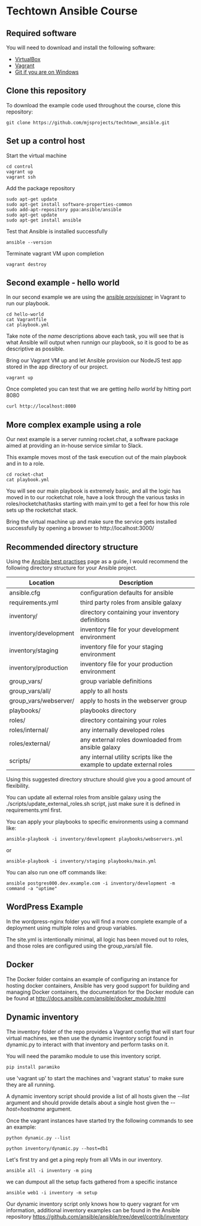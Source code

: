# Techtown Ansible Course

## Required software

You will need to download and install the following software:

- [VirtualBox](https://www.virtualbox.org/wiki/Downloads)
- [Vagrant](https://www.vagrantup.com/downloads.html)
- [Git if you are on Windows](https://git-scm.com/download/win)

## Clone this repository

To download the example code used throughout the course, clone this repository:

```
git clone https://github.com/mjsprojects/techtown_ansible.git
```

## Set up a control host

Start the virtual machine

```
cd control
vagrant up
vagrant ssh
```


Add the package repository

```
sudo apt-get update
sudo apt-get install software-properties-common
sudo add-apt-repository ppa:ansible/ansible
sudo apt-get update
sudo apt-get install ansible
```

Test that Ansible is installed successfully

```
ansible --version
```

Terminate vagrant VM upon completion

```
vagrant destroy
```


## Second example - hello world

In our second example we are using the [ansible provisioner](https://www.vagrantup.com/docs/provisioning/ansible.html) in Vagrant to run our playbook.

```
cd hello-world
cat Vagrantfile
cat playbook.yml
```

Take note of the *name* descriptions above each task, you will see that is what Ansible will output when runnign our playbook, so it is good to be as descriptive as possible.

Bring our Vagrant VM up and let Ansible provision our NodeJS test app stored in the app directory of our project.

```
vagrant up
```

Once completed you can test that we are getting *hello world* by hitting port 8080

```
curl http://localhost:8080
```


## More complex example using a role

Our next example is a server running rocket.chat, a software package aimed at providing an in-house service similar to Slack.

This example moves most of the task execution out of the main playbook and in to a role.

```
cd rocket-chat
cat playbook.yml
```

You will see our main playbook is extremely basic, and all the logic has moved in to our rocketchat role, have a look through the various tasks in roles/rocketchat/tasks starting with main.yml to get a feel for how this role sets up the rocketchat stack.

Bring the virtual machine up and make sure the service gets installed successfully by opening a browser to http://localhost:3000/

## Recommended directory structure

Using the [Ansible best practises](http://docs.ansible.com/ansible/playbooks_best_practices.html) page as a guide, I would recommend the following directory structure for your Ansible project.

| Location | Description |
| --- | --- |
| ansible.cfg | configuration defaults for ansible |
| requirements.yml | third party roles from ansible galaxy |
| inventory/ | directory containing your inventory definitions |
| inventory/development | inventory file for your development environment |
| inventory/staging | inventory file for your staging environment |
| inventory/production | inventory file for your production environment |
| group_vars/ | group variable definitions |
| group_vars/all/ | apply to all hosts |
| group_vars/webserver/ | apply to hosts in the webserver group |
| playbooks/ | playbooks directory |
| roles/ | directory containing your roles |
| roles/internal/ | any internally developed roles |
| roles/external/ | any external roles downloaded from ansible galaxy |
| scripts/ | any internal utility scripts like the example to update external roles |

Using this suggested directory structure should give you a good amount of flexibility.

You can update all external roles from ansible galaxy using the ./scripts/update_external_roles.sh  script, just make sure it is defined in requirements.yml first.

You can apply your playbooks to specific environments using a command like:

```
ansible-playbook -i inventory/development playbooks/webservers.yml
```

or

```
ansible-playbook -i inventory/staging playbooks/main.yml
```


You can also run one off commands like:

```
ansible postgres000.dev.example.com -i inventory/development -m command -a "uptime"
```

## WordPress Example

In the wordpress-nginx folder you will find a more complete example of a deployment using multiple roles and group variables.

The site.yml is intentionally minimal, all logic has been moved out to roles, and those roles are configured using the group_vars/all file.

## Docker

The Docker folder contains an example of configuring an instance for hosting docker containers, Ansible has very good support for building and managing Docker containers, the documentation for the Docker module can be found at http://docs.ansible.com/ansible/docker_module.html

## Dynamic inventory


The inventory folder of the repo provides a Vagrant config that will start four virtual machines, we then use the dynamic inventory script found in dynamic.py to interact with that inventory and perform tasks on it.

You will need the paramiko module to use this inventory script.

```
pip install paramiko
```

use 'vagrant up' to start the machines and 'vagrant status' to make sure they are all running.

A dynamic inventory script should provide a list of all hosts given the *--list* argument and should provide details about a single host given the *--host=hostname* argument.

Once the vagrant instances have started try the following commands to see an example:

```
python dynamic.py --list
```

```
python inventory/dynamic.py --host=db1
```

Let's first try and get a ping reply from all VMs in our inventory.

```
ansible all -i inventory -m ping
```


we can dumpout all the setup facts gathered from a specific instance

```
ansible web1 -i inventory -m setup
```

Our dynamic  inventory script only knows how to query vagrant for vm information, additional inventory examples can be found in the Ansible repository https://github.com/ansible/ansible/tree/devel/contrib/inventory

